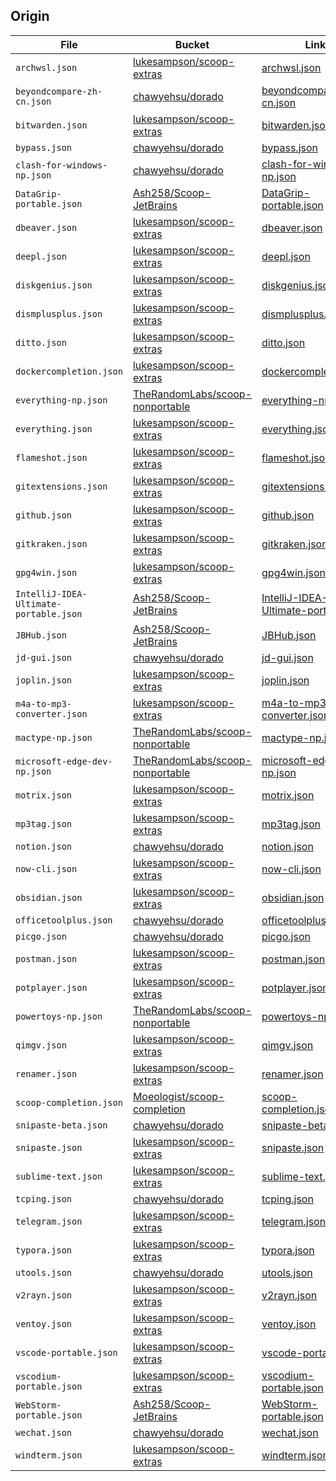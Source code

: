 ## Origin

| File                                   | Bucket                                                                                | Link                                                                                                                                              |
| -------------------------------------- | ------------------------------------------------------------------------------------- | ------------------------------------------------------------------------------------------------------------------------------------------------- |
| `archwsl.json`                         | [lukesampson/scoop-extras](https://github.com/lukesampson/scoop-extras)               | [archwsl.json](https://raw.githubusercontent.com/lukesampson/scoop-extras/master/bucket/archwsl.json)                                             |
| `beyondcompare-zh-cn.json`             | [chawyehsu/dorado](https://github.com/chawyehsu/dorado)                               | [beyondcompare-zh-cn.json](https://raw.githubusercontent.com/chawyehsu/dorado/master/bucket/beyondcompare-zh-cn.json)                             |
| `bitwarden.json`                       | [lukesampson/scoop-extras](https://github.com/lukesampson/scoop-extras)               | [bitwarden.json](https://raw.githubusercontent.com/lukesampson/scoop-extras/master/bucket/bitwarden.json)                                         |
| `bypass.json`                          | [chawyehsu/dorado](https://github.com/chawyehsu/dorado)                               | [bypass.json](https://raw.githubusercontent.com/chawyehsu/dorado/master/bucket/bypass.json)                                                       |
| `clash-for-windows-np.json`            | [chawyehsu/dorado](https://github.com/chawyehsu/dorado)                               | [clash-for-windows-np.json](https://raw.githubusercontent.com/chawyehsu/dorado/master/bucket/clash-for-windows-np.json)                           |
| `DataGrip-portable.json`               | [Ash258/Scoop-JetBrains](https://github.com/Ash258/Scoop-JetBrains)                   | [DataGrip-portable.json](https://raw.githubusercontent.com/Ash258/Scoop-JetBrains/main/bucket/DataGrip-portable.json)                             |
| `dbeaver.json`                         | [lukesampson/scoop-extras](https://github.com/lukesampson/scoop-extras)               | [dbeaver.json](https://raw.githubusercontent.com/lukesampson/scoop-extras/master/bucket/dbeaver.json)                                             |
| `deepl.json`                           | [lukesampson/scoop-extras](https://github.com/lukesampson/scoop-extras)               | [deepl.json](https://raw.githubusercontent.com/lukesampson/scoop-extras/master/bucket/deepl.json)                                                 |
| `diskgenius.json`                      | [lukesampson/scoop-extras](https://github.com/lukesampson/scoop-extras)               | [diskgenius.json](https://raw.githubusercontent.com/lukesampson/scoop-extras/master/bucket/diskgenius.json)                                       |
| `dismplusplus.json`                    | [lukesampson/scoop-extras](https://github.com/lukesampson/scoop-extras)               | [dismplusplus.json](https://raw.githubusercontent.com/lukesampson/scoop-extras/master/bucket/dismplusplus.json)                                   |
| `ditto.json`                           | [lukesampson/scoop-extras](https://github.com/lukesampson/scoop-extras)               | [ditto.json](https://raw.githubusercontent.com/lukesampson/scoop-extras/master/bucket/ditto.json)                                                 |
| `dockercompletion.json`                | [lukesampson/scoop-extras](https://github.com/lukesampson/scoop-extras)               | [dockercompletion.json](https://raw.githubusercontent.com/lukesampson/scoop-extras/master/bucket/dockercompletion.json)                           |
| `everything-np.json`                   | [TheRandomLabs/scoop-nonportable](https://github.com/TheRandomLabs/scoop-nonportable) | [everything-np.json](https://raw.githubusercontent.com/TheRandomLabs/scoop-nonportable/master/bucket/everything-np.json)                          |
| `everything.json`                      | [lukesampson/scoop-extras](https://github.com/lukesampson/scoop-extras)               | [everything.json](https://raw.githubusercontent.com/lukesampson/scoop-extras/master/bucket/everything.json)                                       |
| `flameshot.json`                       | [lukesampson/scoop-extras](https://github.com/lukesampson/scoop-extras)               | [flameshot.json](https://raw.githubusercontent.com/lukesampson/scoop-extras/master/bucket/flameshot.json)                                         |
| `gitextensions.json`                   | [lukesampson/scoop-extras](https://github.com/lukesampson/scoop-extras)               | [gitextensions.json](https://raw.githubusercontent.com/lukesampson/scoop-extras/master/bucket/gitextensions.json)                                 |
| `github.json`                          | [lukesampson/scoop-extras](https://github.com/lukesampson/scoop-extras)               | [github.json](https://raw.githubusercontent.com/lukesampson/scoop-extras/master/bucket/github.json)                                               |
| `gitkraken.json`                       | [lukesampson/scoop-extras](https://github.com/lukesampson/scoop-extras)               | [gitkraken.json](https://raw.githubusercontent.com/lukesampson/scoop-extras/master/bucket/gitkraken.json)                                         |
| `gpg4win.json`                         | [lukesampson/scoop-extras](https://github.com/lukesampson/scoop-extras)               | [gpg4win.json](https://raw.githubusercontent.com/lukesampson/scoop-extras/master/bucket/gpg4win.json)                                             |
| `IntelliJ-IDEA-Ultimate-portable.json` | [Ash258/Scoop-JetBrains](https://github.com/Ash258/Scoop-JetBrains)                   | [IntelliJ-IDEA-Ultimate-portable.json](https://raw.githubusercontent.com/Ash258/Scoop-JetBrains/main/bucket/IntelliJ-IDEA-Ultimate-portable.json) |
| `JBHub.json`                           | [Ash258/Scoop-JetBrains](https://github.com/Ash258/Scoop-JetBrains)                   | [JBHub.json](https://raw.githubusercontent.com/Ash258/Scoop-JetBrains/main/bucket/JBHub.json)                                                     |
| `jd-gui.json`                          | [chawyehsu/dorado](https://github.com/chawyehsu/dorado)                               | [jd-gui.json](https://raw.githubusercontent.com/chawyehsu/dorado/master/bucket/jd-gui.json)                                                       |
| `joplin.json`                          | [lukesampson/scoop-extras](https://github.com/lukesampson/scoop-extras)               | [joplin.json](https://raw.githubusercontent.com/lukesampson/scoop-extras/master/bucket/joplin.json)                                               |
| `m4a-to-mp3-converter.json`            | [lukesampson/scoop-extras](https://github.com/lukesampson/scoop-extras)               | [m4a-to-mp3-converter.json](https://raw.githubusercontent.com/lukesampson/scoop-extras/master/bucket/m4a-to-mp3-converter.json)                   |
| `mactype-np.json`                      | [TheRandomLabs/scoop-nonportable](https://github.com/TheRandomLabs/scoop-nonportable) | [mactype-np.json](https://raw.githubusercontent.com/TheRandomLabs/scoop-nonportable/master/bucket/mactype-np.json)                                |
| `microsoft-edge-dev-np.json`           | [TheRandomLabs/scoop-nonportable](https://github.com/TheRandomLabs/scoop-nonportable) | [microsoft-edge-dev-np.json](https://raw.githubusercontent.com/TheRandomLabs/scoop-nonportable/master/bucket/microsoft-edge-dev-np.json)          |
| `motrix.json`                          | [lukesampson/scoop-extras](https://github.com/lukesampson/scoop-extras)               | [motrix.json](https://raw.githubusercontent.com/lukesampson/scoop-extras/master/bucket/motrix.json)                                               |
| `mp3tag.json`                          | [lukesampson/scoop-extras](https://github.com/lukesampson/scoop-extras)               | [mp3tag.json](https://raw.githubusercontent.com/lukesampson/scoop-extras/master/bucket/mp3tag.json)                                               |
| `notion.json`                          | [chawyehsu/dorado](https://github.com/chawyehsu/dorado)                               | [notion.json](https://raw.githubusercontent.com/chawyehsu/dorado/master/bucket/notion.json)                                                       |
| `now-cli.json`                         | [lukesampson/scoop-extras](https://github.com/lukesampson/scoop-extras)               | [now-cli.json](https://raw.githubusercontent.com/lukesampson/scoop-extras/master/bucket/now-cli.json)                                             |
| `obsidian.json`                        | [lukesampson/scoop-extras](https://github.com/lukesampson/scoop-extras)               | [obsidian.json](https://raw.githubusercontent.com/lukesampson/scoop-extras/master/bucket/obsidian.json)                                           |
| `officetoolplus.json`                  | [chawyehsu/dorado](https://github.com/chawyehsu/dorado)                               | [officetoolplus.json](https://raw.githubusercontent.com/chawyehsu/dorado/master/bucket/officetoolplus.json)                                       |
| `picgo.json`                           | [chawyehsu/dorado](https://github.com/chawyehsu/dorado)                               | [picgo.json](https://raw.githubusercontent.com/chawyehsu/dorado/master/bucket/picgo.json)                                                         |
| `postman.json`                         | [lukesampson/scoop-extras](https://github.com/lukesampson/scoop-extras)               | [postman.json](https://raw.githubusercontent.com/lukesampson/scoop-extras/master/bucket/postman.json)                                             |
| `potplayer.json`                       | [lukesampson/scoop-extras](https://github.com/lukesampson/scoop-extras)               | [potplayer.json](https://raw.githubusercontent.com/lukesampson/scoop-extras/master/bucket/potplayer.json)                                         |
| `powertoys-np.json`                    | [TheRandomLabs/scoop-nonportable](https://github.com/TheRandomLabs/scoop-nonportable) | [powertoys-np.json](https://raw.githubusercontent.com/TheRandomLabs/scoop-nonportable/master/bucket/powertoys-np.json)                            |
| `qimgv.json`                           | [lukesampson/scoop-extras](https://github.com/lukesampson/scoop-extras)               | [qimgv.json](https://raw.githubusercontent.com/lukesampson/scoop-extras/master/bucket/qimgv.json)                                                 |
| `renamer.json`                         | [lukesampson/scoop-extras](https://github.com/lukesampson/scoop-extras)               | [renamer.json](https://raw.githubusercontent.com/lukesampson/scoop-extras/master/bucket/renamer.json)                                             |
| `scoop-completion.json`                | [Moeologist/scoop-completion](https://github.com/Moeologist/scoop-completion)         | [scoop-completion.json](https://raw.githubusercontent.com/Moeologist/scoop-completion/master/bucket/scoop-completion.json)                        |
| `snipaste-beta.json`                   | [chawyehsu/dorado](https://github.com/chawyehsu/dorado)                               | [snipaste-beta.json](https://raw.githubusercontent.com/chawyehsu/dorado/master/bucket/snipaste-beta.json)                                         |
| `snipaste.json`                        | [lukesampson/scoop-extras](https://github.com/lukesampson/scoop-extras)               | [snipaste.json](https://raw.githubusercontent.com/lukesampson/scoop-extras/master/bucket/snipaste.json)                                           |
| `sublime-text.json`                    | [lukesampson/scoop-extras](https://github.com/lukesampson/scoop-extras)               | [sublime-text.json](https://raw.githubusercontent.com/lukesampson/scoop-extras/master/bucket/sublime-text.json)                                   |
| `tcping.json`                          | [chawyehsu/dorado](https://github.com/chawyehsu/dorado)                               | [tcping.json](https://raw.githubusercontent.com/chawyehsu/dorado/master/bucket/tcping.json)                                                       |
| `telegram.json`                        | [lukesampson/scoop-extras](https://github.com/lukesampson/scoop-extras)               | [telegram.json](https://raw.githubusercontent.com/lukesampson/scoop-extras/master/bucket/telegram.json)                                           |
| `typora.json`                          | [lukesampson/scoop-extras](https://github.com/lukesampson/scoop-extras)               | [typora.json](https://raw.githubusercontent.com/lukesampson/scoop-extras/master/bucket/typora.json)                                               |
| `utools.json`                          | [chawyehsu/dorado](https://github.com/chawyehsu/dorado)                               | [utools.json](https://raw.githubusercontent.com/chawyehsu/dorado/master/bucket/utools.json)                                                       |
| `v2rayn.json`                          | [lukesampson/scoop-extras](https://github.com/lukesampson/scoop-extras)               | [v2rayn.json](https://raw.githubusercontent.com/lukesampson/scoop-extras/master/bucket/v2rayn.json)                                               |
| `ventoy.json`                          | [lukesampson/scoop-extras](https://github.com/lukesampson/scoop-extras)               | [ventoy.json](https://raw.githubusercontent.com/lukesampson/scoop-extras/master/bucket/ventoy.json)                                               |
| `vscode-portable.json`                 | [lukesampson/scoop-extras](https://github.com/lukesampson/scoop-extras)               | [vscode-portable.json](https://raw.githubusercontent.com/lukesampson/scoop-extras/master/bucket/vscode-portable.json)                             |
| `vscodium-portable.json`               | [lukesampson/scoop-extras](https://github.com/lukesampson/scoop-extras)               | [vscodium-portable.json](https://raw.githubusercontent.com/lukesampson/scoop-extras/master/bucket/vscodium-portable.json)                         |
| `WebStorm-portable.json`               | [Ash258/Scoop-JetBrains](https://github.com/Ash258/Scoop-JetBrains)                   | [WebStorm-portable.json](https://raw.githubusercontent.com/Ash258/Scoop-JetBrains/main/bucket/WebStorm-portable.json)                             |
| `wechat.json`                          | [chawyehsu/dorado](https://github.com/chawyehsu/dorado)                               | [wechat.json](https://raw.githubusercontent.com/chawyehsu/dorado/master/bucket/wechat.json)                                                       |
| `windterm.json`                        | [lukesampson/scoop-extras](https://github.com/lukesampson/scoop-extras)               | [windterm.json](https://raw.githubusercontent.com/lukesampson/scoop-extras/master/bucket/windterm.json)                                           |
